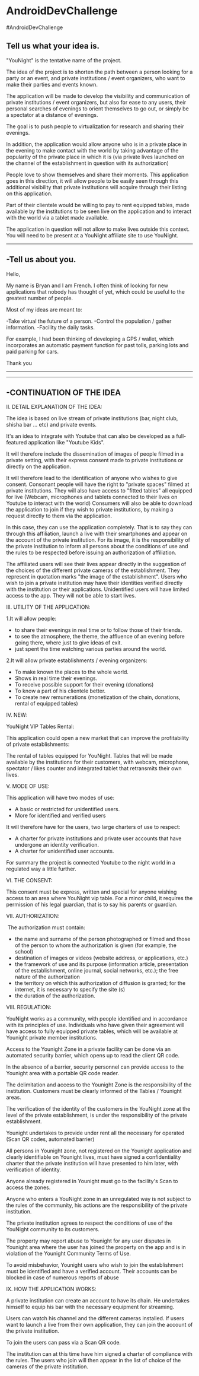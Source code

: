 # AndroidDevChallenge
#AndroidDevChallenge

Tell us what your idea is. 
-------------------------------------------
"YouNight" is the tentative name of the project. 

The idea of ​​the project is to shorten the path between a person looking for a party or an event, and private institutions / event organizers, who want to make their parties and events known.

The application will be made to develop the visibility and communication of private institutions / event organizers, but also for ease to any users, their personal searches of evenings to orient themselves to go out, or simply be a spectator at a distance of evenings.

The goal is to push people to virtualization for research and sharing their evenings.

In addition, the application would allow anyone who is in a private place in the evening to make contact with the world by taking advantage of the popularity of the private place in which it is (via private lives launched on the channel of the establishment in question with its authorization)

People love to show themselves and share their moments. This application goes in this direction, it will allow people to be easily seen through this additional visibility that private institutions will acquire through their listing on this application.

Part of their clientele would be willing to pay to rent equipped tables, made available by the institutions to be seen live on the application and to interact with the world via a tablet made available.

The application in question will not allow to make lives outside this context. You will need to be present at a YouNight affiliate site to use YouNight.

-----------------------------------------

-Tell us about you. 
--------------------------------------

Hello,

My name is Bryan and I am French. I often think of looking for new applications that nobody has thought of yet, which could be useful to the greatest number of people.

Most of my ideas are meant to:

-Take virtual the future of a person.
-Control the population / gather information.
-Facility the daily tasks.

For example, I had been thinking of developing a GPS / wallet, which incorporates an automatic payment function for past tolls, parking lots and paid parking for cars.

Thank you

___________________________________________________________________
___________________________________________________________________

-CONTINUATION OF THE IDEA
-----------------------

II. DETAIL EXPLANATION OF THE IDEA:

The idea is based on live stream of private institutions (bar, night club, shisha bar ... etc) and private events.

It's an idea to integrate with Youtube that can also be developed as a full-featured application like "Youtube Kids".

It will therefore include the dissemination of images of people filmed in a private setting, with their express consent made to private institutions or directly on the application.

It will therefore lead to the identification of anyone who wishes to give consent. Consonant people will have the right to "private spaces" filmed at private institutions. They will also have access to "fitted tables" all equipped for live (Webcam, microphones and tablets connected to their lives on Youtube to interact with the world)
Consumers will also be able to download the application to join if they wish to private institutions, by making a request directly to them via the application.

In this case, they can use the application completely. That is to say they can through this affiliation, launch a live with their smartphones and appear on the account of the private institution.
For its image, it is the responsibility of the private institution to inform all persons about the conditions of use and the rules to be respected before issuing an authorization of affiliation.

The affiliated users will see their lives appear directly in the suggestion of the choices of the different private cameras of the establishment. They represent in quotation marks "the image of the establishment". Users who wish to join a private institution may have their identities verified directly with the institution or their applications. Unidentified users will have limited access to the app. They will not be able to start lives.

III. UTILITY OF THE APPLICATION:

1.It will allow people:

- to share their evenings in real time or to follow those of their friends.
- to see the atmosphere, the theme, the affluence of an evening before going there, where just to give ideas of exit.
- just spent the time watching various parties around the world. 

2.It will allow private establishments / evening organizers:

- To make known the places to the whole world.
- Shows in real time their evenings.
- To receive possible support for their evening (donations)
- To know a part of his clientele better.
- To create new remunerations (monetization of the chain, donations, rental of equipped tables)

 IV. NEW: 

YouNight VIP Tables Rental:

This application could open a new market that can improve the profitability of private establishments: 

The rental of tables equipped for YouNight. Tables that will be made available by the institutions for their customers, with webcam, microphone, spectator / likes counter and integrated tablet that retransmits their own lives.

V. MODE OF USE:

This application will have two modes of use:

- A basic or restricted for unidentified users.
- More for identified and verified users

It will therefore have for the users, two large charters of use to respect:

- A charter for private institutions and private user accounts that have undergone an identity verification.
- A charter for unidentified user accounts.

For summary the project is connected Youtube to the night world in a regulated way a little further.

VI. THE CONSENT:

This consent must be express, written and special for anyone wishing access to an area where YouNight vip table. For a minor child, it requires the permission of his legal guardian, that is to say his parents or guardian.

VII. AUTHORIZATION:

 The authorization must contain:

* the name and surname of the person photographed or filmed and those of the person to whom the authorization is given (for example, the school)
* destination of images or videos (website address, or applications, etc.)
* the framework of use and its purpose (information article, presentation of the establishment, online journal, social networks, etc.); the free nature of the authorization
* the territory on which this authorization of diffusion is granted; for the internet, it is necessary to specify the site (s)
* the duration of the authorization.

VIII. REGULATION:

YouNight works as a community, with people identified and in accordance with its principles of use. Individuals who have given their agreement will have access to fully equipped private tables, which will be available at Younight private member institutions.

Access to the Younight Zone in a private facility can be done via an automated security barrier, which opens up to read the client QR code.

In the absence of a barrier, security personnel can provide access to the Younight area with a portable QR code reader.

The delimitation and access to the Younight Zone is the responsibility of the institution. Customers must be clearly informed of the Tables / Younight areas.

The verification of the identity of the customers in the YouNight zone at the level of the private establishment, is under the responsibility of the private establishment.

Younight undertakes to provide under rent all the necessary for operated (Scan QR codes, automated barrier)

All persons in Younight zone, not registered on the Younight application and clearly identifiable on Younight lives, must have signed a confidentiality charter that the private institution will have presented to him later, with verification of identity.

Anyone already registered in Younight must go to the facility's Scan to access the zones.

Anyone who enters a YouNight zone in an unregulated way is not subject to the rules of the community, his actions are the responsibility of the private institution.

The private institution agrees to respect the conditions of use of the YouNight community to its customers.

The property may report abuse to Younight for any user disputes in Younight area where the user has joined the property on the app and is in violation of the Younight Community Terms of Use.

To avoid misbehavior, Younight users who wish to join the establishment must be identified and have a verified account. Their accounts can be blocked in case of numerous reports of abuse

IX. HOW THE APPLICATION WORKS:

A private institution can create an account to have its chain.
He undertakes himself to equip his bar with the necessary equipment for streaming.

Users can watch his channel and the different cameras installed.
If users want to launch a live from their own application, they can join the account of the private institution.

To join the users can pass via a Scan QR code.

The institution can at this time have him signed a charter of compliance with the rules.
The users who join will then appear in the list of choice of the cameras of the private institution.
